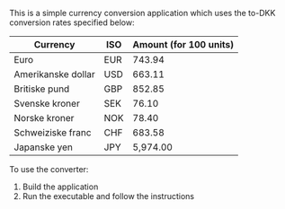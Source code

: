 This is a simple currency conversion application which uses the to-DKK conversion rates specified below:

| Currency             | ISO | Amount (for 100 units)  |
|----------------------|-----|---------|
| Euro                 | EUR | 743.94  |
| Amerikanske dollar   | USD | 663.11  |
| Britiske pund        | GBP | 852.85  |
| Svenske kroner       | SEK | 76.10   |
| Norske kroner        | NOK | 78.40   |
| Schweiziske franc    | CHF | 683.58  |
| Japanske yen         | JPY | 5,974.00|

To use the converter:
1. Build the application
2. Run the executable and follow the instructions
